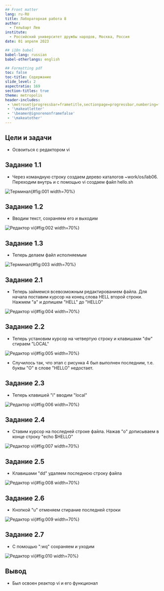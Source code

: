 ```yaml
---
## Front matter
lang: ru-RU
title: Лабораторная работа 8
author:
  - Гельбарт Лев
institute:
  - Российский университет дружбы народов, Москва, Россия
date: 01 апреля 2023

## i18n babel
babel-lang: russian
babel-otherlangs: english

## Formatting pdf
toc: false
toc-title: Содержание
slide_level: 2
aspectratio: 169
section-titles: true
theme: metropolis
header-includes:
 - \metroset{progressbar=frametitle,sectionpage=progressbar,numbering=fraction}
 - '\makeatletter'
 - '\beamer@ignorenonframefalse'
 - '\makeatother'
---
```


## Цели и задачи

- Освоиться с редактором vi

## Задание 1.1

- Через командную строку создаем дерево каталогов ~work/os/lab06. Переходим внутрь и с помощью vi создаем файл hello.sh 

![Терминал](image/Изображения/1){#fig:001 width=70%}

## Задание 1.2

- Вводим текст, сохраняем его и выходим 

![Редактор  vi](image/Изображения/2){#fig:002 width=70%}

## Задание 1.3

- Теперь делаем файл исполняемым

![Терминал](image/Изображения/3){#fig:003 width=70%}

## Задание 2.1

- Теперь займемся всевозможным редактированием файла. Для начала поставим курсор на конец слова HELL второй строки. Нажмем "a" и допишем "HELL" до "HELLO" 

![Редактор  vi](image/Изображения/4){#fig:004 width=70%}

## Задание 2.2

- Теперь установим курсор на четвертую строку и клавишами "dw" стираем "LOCAL" 

![Редактор  vi](image/Изображения/5){#fig:005 width=70%}

- Случилось так, что этап с рисунка 4 был выполнен последним, т.е. буквы "O" в слове "HELLO" недостает.

## Задание 2.3

- Теперь клавишей "i" вводим "local" 

![Редактор  vi](image/Изображения/6){#fig:006 width=70%}

## Задание 2.4

- Ставим курсор на последней строке файла. Нажав "o" дописываем в конце строку "echo $HELLO" 

![Редактор  vi](image/Изображения/7){#fig:007 width=70%}

## Задание 2.5

- Клавишами "dd" удаляем последнюю строку файла

![Редактор  vi](image/Изображения/8){#fig:008 width=70%}

## Задание 2.6

- Кнопкой "u" отменяем стирание последней строки

![Редактор  vi](image/Изображения/9){#fig:009 width=70%}

## Задание 2.7

- С помощью ":wq" сохраняем и уходим 

![Редактор  vi](image/Изображения/10){#fig:010 width=70%}

## Вывод
- Был освоен реактор vi и его функционал

